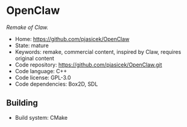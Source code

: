 # OpenClaw

_Remake of Claw._

- Home: https://github.com/pjasicek/OpenClaw
- State: mature
- Keywords: remake, commercial content, inspired by Claw, requires original content
- Code repository: https://github.com/pjasicek/OpenClaw.git
- Code language: C++
- Code license: GPL-3.0
- Code dependencies: Box2D, SDL

## Building

- Build system: CMake
